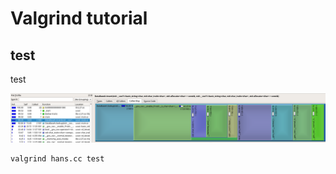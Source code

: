 # Valgrind tutorial

## test
test


[![IMAGE ALT TEXT HERE](./img/callee_map_A.png)](./img/callee_map_A.png)




```
valgrind hans.cc test
```
